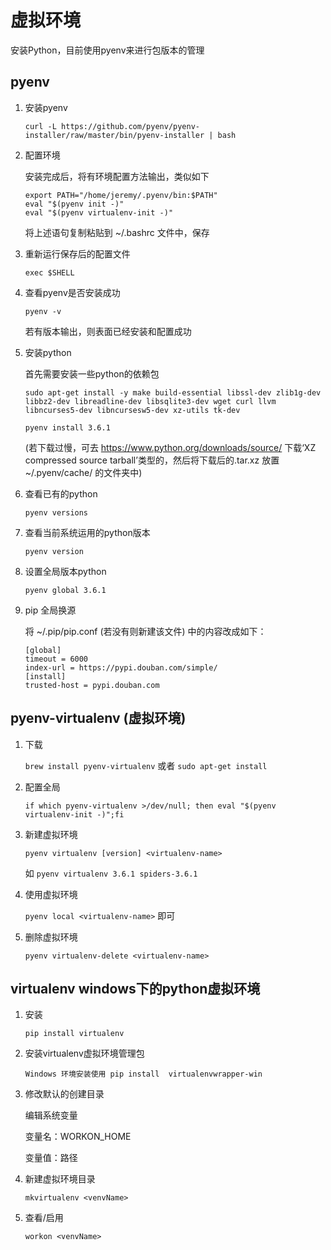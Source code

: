 # 虚拟环境

安装Python，目前使用pyenv来进行包版本的管理

## pyenv

1. 安装pyenv

    `curl -L https://github.com/pyenv/pyenv-installer/raw/master/bin/pyenv-installer | bash`
    
2. 配置环境

    安装完成后，将有环境配置方法输出，类似如下
    ```
    export PATH="/home/jeremy/.pyenv/bin:$PATH"
    eval "$(pyenv init -)"
    eval "$(pyenv virtualenv-init -)"
    ```
    将上述语句复制粘贴到 ~/.bashrc 文件中，保存
    
  3. 重新运行保存后的配置文件
  
      `exec $SHELL`
      
  4. 查看pyenv是否安装成功
  
      `pyenv -v `
      
      若有版本输出，则表面已经安装和配置成功
      
  5. 安装python
  
      首先需要安装一些python的依赖包
      
      `sudo apt-get install -y make build-essential libssl-dev zlib1g-dev libbz2-dev libreadline-dev libsqlite3-dev wget curl llvm libncurses5-dev libncursesw5-dev xz-utils tk-dev`
      
      `pyenv install 3.6.1` 
      
      (若下载过慢，可去 https://www.python.org/downloads/source/ 下载‘XZ compressed source tarball’类型的，然后将下载后的.tar.xz 放置 ~/.pyenv/cache/ 的文件夹中)
      
  6. 查看已有的python
      
      `pyenv versions`
      
 7. 查看当前系统运用的python版本
 
     `pyenv version`
     
 8. 设置全局版本python
 
     `pyenv global 3.6.1`
     
9. pip 全局换源

    将 ~/.pip/pip.conf (若没有则新建该文件) 中的内容改成如下：
    
    ```
    [global]
    timeout = 6000
    index-url = https://pypi.douban.com/simple/
    [install]
    trusted-host = pypi.douban.com
    ```
## pyenv-virtualenv (虚拟环境)
  1. 下载
  
     `brew install pyenv-virtualenv` 或者 `sudo apt-get install`
    
  2. 配置全局
  
     `if which pyenv-virtualenv >/dev/null; then eval "$(pyenv virtualenv-init -)";fi`
    
  3. 新建虚拟环境
  
     `pyenv virtualenv [version] <virtualenv-name>`
    
     如 `pyenv virtualenv 3.6.1 spiders-3.6.1`
    
  4. 使用虚拟环境
  
     `pyenv local <virtualenv-name>` 即可
    
  5. 删除虚拟环境
  
     `pyenv virtualenv-delete <virtualenv-name>`

## virtualenv windows下的python虚拟环境
1. 安装

    `pip install virtualenv`

2. 安装virtualenv虚拟环境管理包

    `Windows 环境安装使用 pip install  virtualenvwrapper-win`

3. 修改默认的创建目录
    
    编辑系统变量
    
    变量名：WORKON_HOME
    
    变量值：路径
    
4. 新建虚拟环境目录

    `mkvirtualenv <venvName>`
    
5. 查看/启用

    `workon <venvName>`
